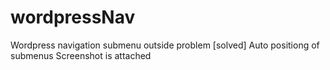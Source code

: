 # wordpressNav
Wordpress navigation submenu outside problem [solved]
Auto positiong of submenus
Screenshot is attached 
